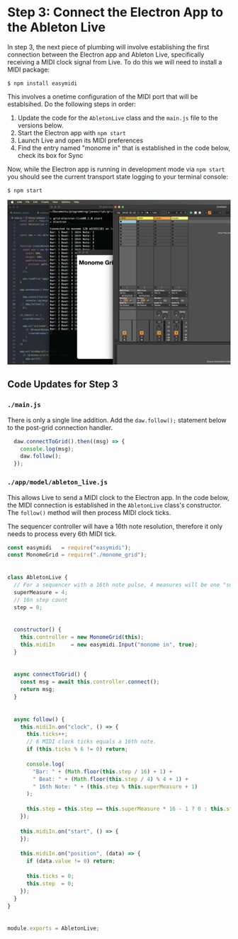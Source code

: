 # Step 3: Connect the Electron App to the Ableton Live

In step 3, the next piece of plumbing will involve establishing the first connection between the Electron app and Ableton Live, specifically receiving a MIDI clock signal from Live. To do this we will need to install a MIDI package:

```
$ npm install easymidi
```

This involves a onetime configuration of the MIDI port that will be establsihed. Do the following steps in order:

1. Update the code for the `AbletonLive` class and the `main.js` file to the versions below.
1. Start the Electron app with `npm start`
1. Launch Live and open its MIDI preferences
1. Find the entry named "monome in" that is established in the code below, check its box for Sync

Now, while the Electron app is running in development mode via `npm start` you should see the current transport state logging to your terminal console:

```
$ npm start
```

![Screenshot of the Live running in with Bar/Beat/16th notes logging to the console](./images/log-live-clock-to-terminal.png)

## Code Updates for Step 3

### `./main.js`

There is only a single line addition. Add the `daw.follow();` statement below to the post-grid connection handler.

```js
  daw.connectToGrid().then((msg) => {
    console.log(msg);
    daw.follow();
  });
```

### `./app/model/ableton_live.js`

This allows Live to send a MIDI clock to the Electron app. In the code below, the MIDI connection is established in the `AbletonLive` class's constructor. The `follow()` method will then process MIDI clock ticks.

The sequencer controller will have a 16th note resolution, therefore it only needs to process every 6th MIDI tick.

```js
const easymidi   = require("easymidi");
const MonomeGrid = require("./monome_grid");


class AbletonLive {
  // For a sequencer with a 16th note pulse, 4 measures will be one "super measure" to enable a 64 step sequence
  superMeasure = 4;
  // 16n step count
  step = 0;


  constructor() {
    this.controller = new MonomeGrid(this);
    this.midiIn     = new easymidi.Input("monome in", true);
  }


  async connectToGrid() {
    const msg = await this.controller.connect();
    return msg;
  }


  async follow() {
    this.midiIn.on("clock", () => {
      this.ticks++;
      // 6 MIDI clock ticks equals a 16th note.
      if (this.ticks % 6 != 0) return;

      console.log(
        "Bar: " + (Math.floor(this.step / 16) + 1) +
        " Beat: " + (Math.floor(this.step / 4) % 4 + 1) +
        " 16th Note: " + (this.step % this.superMeasure + 1)
      );

      this.step = this.step == this.superMeasure * 16 - 1 ? 0 : this.step + 1;
    });

    this.midiIn.on("start", () => {
    });

    this.midiIn.on("position", (data) => {
      if (data.value != 0) return;

      this.ticks = 0;
      this.step  = 0;
    });
  }
}


module.exports = AbletonLive;
```

